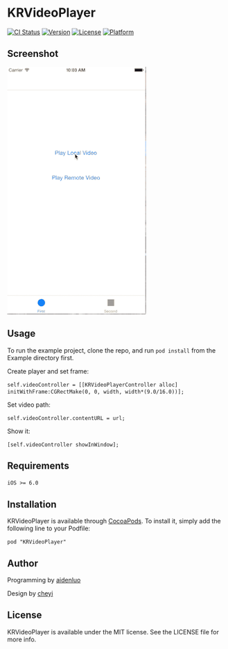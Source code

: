 # KRVideoPlayer

[![CI Status](https://travis-ci.org/36Kr-Mobile/KRVideoPlayer.svg)](https://travis-ci.org/aidenluo/KRVideoPlayer)
[![Version](https://img.shields.io/cocoapods/v/KRVideoPlayer.svg?style=flat)](http://cocoapods.org/pods/KRVideoPlayer)
[![License](https://img.shields.io/cocoapods/l/KRVideoPlayer.svg?style=flat)](http://cocoapods.org/pods/KRVideoPlayer)
[![Platform](https://img.shields.io/cocoapods/p/KRVideoPlayer.svg?style=flat)](http://cocoapods.org/pods/KRVideoPlayer)

## Screenshot

![screenshot](kr_player.gif)

## Usage

To run the example project, clone the repo, and run `pod install` from the Example directory first.

Create player and set frame:

```
self.videoController = [[KRVideoPlayerController alloc] initWithFrame:CGRectMake(0, 0, width, width*(9.0/16.0))];
```

Set video path:

```
self.videoController.contentURL = url;
```

Show it:

```
[self.videoController showInWindow];
```

## Requirements

`iOS >= 6.0`

## Installation

KRVideoPlayer is available through [CocoaPods](http://cocoapods.org). To install
it, simply add the following line to your Podfile:

```
pod "KRVideoPlayer"
```

## Author

Programming by [aidenluo](http://weibo.com/1840543654)

Design by [cheyi](http://weibo.com/322160605)

## License

KRVideoPlayer is available under the MIT license. See the LICENSE file for more info.
